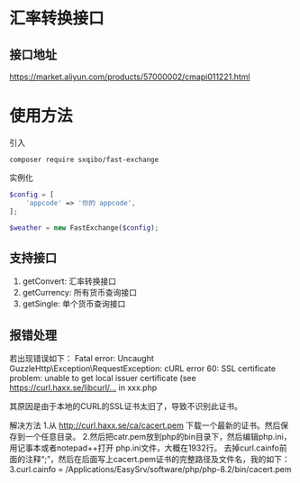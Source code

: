 # 汇率转换接口

## 接口地址
https://market.aliyun.com/products/57000002/cmapi011221.html

# 使用方法

引入
```shell
composer require sxqibo/fast-exchange
```

实例化
```php
$config = [
    'appcode' => '你的 appcode',
];

$weather = new FastExchange($config);
```

## 支持接口

1. getConvert: 汇率转换接口
2. getCurrency: 所有货币查询接口
3. getSingle: 单个货币查询接口

## 报错处理

若出现错误如下：
Fatal error: Uncaught GuzzleHttp\Exception\RequestException: cURL error 60: SSL certificate problem: unable to get local issuer certificate (see https://curl.haxx.se/libcurl/… in xxx.php

其原因是由于本地的CURL的SSL证书太旧了，导致不识别此证书。

解决方法
1.从 http://curl.haxx.se/ca/cacert.pem 下载一个最新的证书。然后保存到一个任意目录。
2.然后把catr.pem放到php的bin目录下，然后编辑php.ini，用记事本或者notepad++打开 php.ini文件，大概在1932行。
去掉curl.cainfo前面的注释“;”，然后在后面写上cacert.pem证书的完整路径及文件名，我的如下：
3.curl.cainfo = /Applications/EasySrv/software/php/php-8.2/bin/cacert.pem

